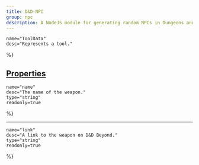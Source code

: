 ```yaml
---
title: D&D-NPC
group: npc
description: A NodeJS module for generating random NPCs in Dungeons and Dragons.
---
```




	name="ToolData"
	desc="Represents a tool."
%}
<h2 id="properties" name="properties"><a class="docs-title" href="#properties"><b>Properties</b></a></h2>

	name="name"
	desc="The name of the weapon."
	type="string"
	readonly=true
%}
<hr>

	name="link"
	desc="A link to the weapon on D&D Beyond."
	type="string"
	readonly=true
%}